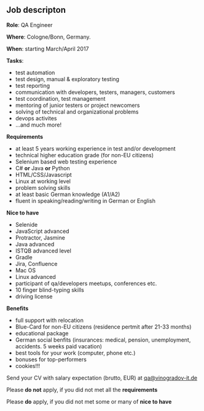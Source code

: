 ## Job descripton

**Role**: QA Engineer

**Where**: Cologne/Bonn, Germany. 

**When**: starting March/April 2017

**Tasks**:

- test automation 
- test design, manual & exploratory testing
- test reporting
- communication with developers, testers, managers, customers
- test coordination, test management
- mentoring of junior testers or project newcomers
- solving of technical and organizational problems
- devops activites
- ...and much more!

**Requirements**

- at least 5 years working experience in test and/or development
- technical higher education grade (for non-EU citizens)
- Selenium based web testing experience
- C# **or** Java **or** Python
- HTML/CSS/Javascript
- Linux at working level
- problem solving skills
- at least basic German knowledge (A1/A2)
- fluent in speaking/reading/writing in German or English

**Nice to have**

- Selenide
- JavaScript advanced
- Protractor, Jasmine
- Java advanced
- ISTQB advanced level
- Gradle
- Jira, Confluence
- Mac OS
- Linux advanced
- participant of qa/developers meetups, conferences etc.
- 10 finger blind-typing skills
- driving license

**Benefits**

- full support with relocation
- Blue-Card for non-EU citizens (residence pertmit after 21-33 months)
- educational package
- German social benfits (insurances: medical, pension, unemployment, accidents. 5 weeks paid vacation)
- best tools for your work (computer, phone etc.)
- bonuses for top-performers
- cookies!!!

Send your CV with salary expectation (brutto, EUR) at [qa@vinogradov-it.de](mailto:qa@vinogradov-it.de)

Please **do not** apply, if you did not met all the **requirements**

Please **do** apply, if you did not met some or many of **nice to have**
